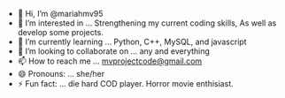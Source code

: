 - 👋 Hi, I’m @mariahmv95
- 👀 I’m interested in ... Strengthening my current coding skills, As well as develop some projects. 
- 🌱 I’m currently learning ... Python, C++, MySQL, and javascript 
- 💞️ I’m looking to collaborate on ... any and everything
- 📫 How to reach me ... mvprojectcode@gmail.com 
- 😄 Pronouns: ... she/her
- ⚡ Fun fact: ... die hard COD player. Horror movie enthisiast. 

<!---
mariahmv95/mariahmv95 is a ✨ special ✨ repository because its `README.md` (this file) appears on your GitHub profile.
You can click the Preview link to take a look at your changes.
--->
